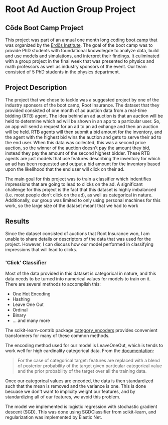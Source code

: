 # Root Ad Auction Group Project

## Cőde Boot Camp Project
This project was part of an annual one month long coding [boot camp](https://www.erdosinstitute.org/code) that was organized by the [Erdős Institute](https://www.erdosinstitute.org).  The goal of the boot camp was to provide PhD students with foundational knowdlegde to analyze data, build and use models and simulations, and interpret their findings.  It culiminated with a group project in the final week that was presented to physics and math professors as well as industry sponsors of the event.  Our team consisted of 5 PhD students in the physics department.

## Project Description
The project that we chose to tackle was a suggested project by one of the industry sponsors of the boot camp, Root Insurance. The dataset that they provided consisted of one month of ad auction data from a real-time bidding (RTB) agent.  The idea behind an ad auction is that an auction will be held to determine which ad will be shown in an app to a particular user. So, an app will send a request for an ad to an ad exhange and then an auction will be held.  RTB agents will then submit a bid amount for the inventory, and the agent with the highest bid wins the auction and gets to serve their ad to the end user.  When this data was collected, this was a second price auction, so the winner of the auction doesn't pay the amount they bid, instead they pay the amount of the second highest bidder.  These RTB agents are just models that use features describing the inventory for which an ad has been requested and output a bid amount for the inventory based upon the likelihood that the end user will click on their ad.

The main goal for this project was to train a classifier which indentifies impressions that are going to lead to clicks on the ad.  A significant challenge for this project is the fact that this dataset is highly imbalanced (i.e. most people don't click on the ad), as well as categorical in nature.  Additionally, our group was limited to only using personal machines for this work, so the large size of the dataset meant that we had to work 

## Results
Since the dataset consisted of auctions that Root Insurance won, I am unable to share details or descriptors of the data that was used for the project. However, I can discuss how our model performed in classifying impressions that will lead to clicks.
### 'Click' Classifier
Most of the data provided in this dataset is categorical in nature, and this data needs to be turned into numerical values for models to train on it. There are several methods to accomplish this:

* One Hot Encoding
* Hashing
* Leave One Out
* Ordinal
* Binary
* ... and many more

The scikit-learn-contrib package [category_encoders](https://contrib.scikit-learn.org/categorical-encoding/) provides convenient transformers for many of these common methods.

The encoding method used for our model is LeaveOneOut, which is tends to work well for high cardinality categorical data.  From the [documentation](https://contrib.scikit-learn.org/categorical-encoding/targetencoder.html):
>For the case of categorical target: features are replaced with a blend of posterior probability of the target given particular categorical value and the prior probability of the target over all the training data.

Once our categorical values are encoded, the data is then standardized such that the mean is removed and the variance is one.  This is done becuase we don't want to implicity weight our features, and by standardizing all of our features, we avoid this problem.

The model we implemented is logistic regression with stochastic gradient descent (SGD). This was done using SGDClassifier from scikit-learn, and regularization was implemented by Elastic Net.  


